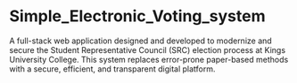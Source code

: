 # Simple_Electronic_Voting_system
A full-stack web application designed and developed to modernize and secure the Student Representative Council (SRC) election process at Kings University College. 
This system replaces error-prone paper-based methods with a secure, efficient, and transparent digital platform.
